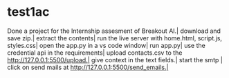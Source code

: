 # test1ac
Done a project for the Internship assesment of Breakout AI.|
download and save zip.|
extract the contents|
run the live server with home.html, script.js, styles.css|
open the app.py in a vs code window|
run app.py|
use the credential api in the requirements|
upload contacts.csv to the http://127.0.0.1:5500/upload.|
give context in the text fields.|
start the smtp |
click on send mails at http://127.0.0.1:5500/send_emails.|
